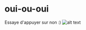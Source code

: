 # oui-ou-oui
Essaye d'appuyer sur non :)
![alt text](https://github.com/[llumiine]/[oui-ou-oui]/blob/chat.png?raw=true)
